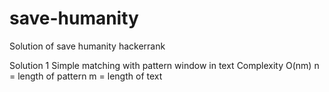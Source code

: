 # save-humanity
Solution of save humanity hackerrank

Solution 1
Simple matching with pattern window in text
Complexity O(nm)
n = length of pattern
m = length of text

